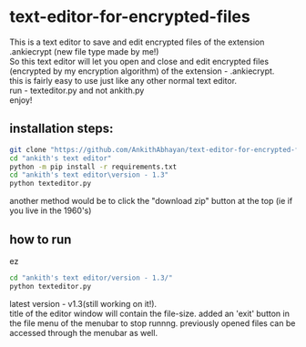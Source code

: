 # text-editor-for-encrypted-files
This is a text editor to save and edit encrypted files of the extension .ankiecrypt (new file type made by me!)  
So this text editor will let you open and close and edit encrypted files (encrypted by my encryption algorithm) of the extension - .ankiecrypt.  
this is fairly easy to use just like any other normal text editor.   
run - texteditor.py and not ankith.py  
enjoy!  

## installation steps:
```bash
git clone "https://github.com/AnkithAbhayan/text-editor-for-encrypted-files" "ankith's text editor"
cd "ankith's text editor"
python -m pip install -r requirements.txt
cd "ankith's text editor\version - 1.3"
python texteditor.py
```  
another method would be to click the "download zip" button at the top (ie if you live in the 1960's)  
## how to run  
ez  
```bash
cd "ankith's text editor/version - 1.3/"
python texteditor.py
```  

latest version - v1.3(still working on it!).    
title of the editor window will contain the file-size.
added an 'exit' button in the file menu of the menubar to stop runnng.
previously opened files can be accessed through the menubar as well.
